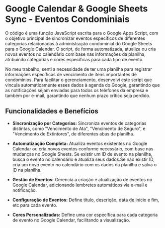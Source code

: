 # Google Calendar & Google Sheets Sync - Eventos Condominiais

O código é uma função JavaScript escrita para o Google Apps Script, com o objetivo principal de sincronizar eventos específicos de diferentes categorias relacionadas à administração condominial do Google Sheets para o Google Calendar. O script, de forma automatizada, atualiza ou cria novos eventos no calendário com base nas informações da planilha, atribuindo categorias e cores específicas para cada tipo de evento.

No meu trabalho, senti a necessidade de ter uma planilha para registrar informações específicas de vencimento de itens importantes de condomínios. Para facilitar o gerenciamento, desenvolvi este script que vincula automaticamente esses dados à agenda do Google, garantindo que as notificações sejam enviadas para todos os telefones da empresa e também por e-mail, garantindo que nenhum prazo crítico seja perdido.


## Funcionalidades e Benefícios

- **Sincronização por Categorias:** Sincroniza eventos de categorias distintas, como "Vencimento de Ata", "Vencimento de Seguro", e "Vencimento de Extintores", de diferentes abas de planilha.
  
- **Automatização Completa:** Atualiza eventos existentes no Google Calendar ou cria novos eventos conforme necessário, com base nas mudanças no Google Sheets. Se existir um ID de evento na planilha, busca o evento no calendário e atualiza seus dados.Se não existir ID, cria um novo evento no calendário com os dados da planilha e salva o ID na planilha.

- **Gestão de Eventos:** Gerencia a criação e atualização de eventos no Google Calendar, adicionando lembretes automáticos via e-mail e notificação.

- **Configuração de Eventos:** Define título, descrição, data de início e fim, etc para cada evento.

- **Cores Personalizadas:** Define uma cor específica para cada categoria de evento no Google Calendar, facilitando a visualização.


  

